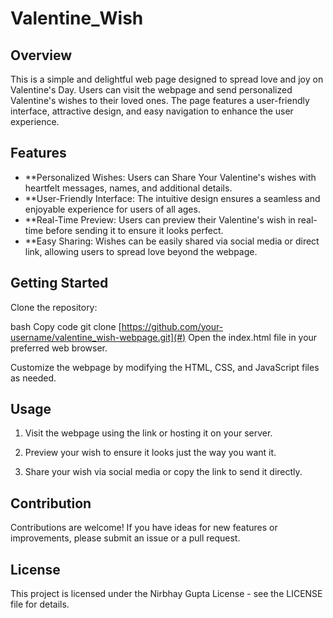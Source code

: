 # Valentine_Wish
## Overview
This is a simple and delightful web page designed to spread love and joy on Valentine's Day. Users can visit the webpage and send personalized Valentine's wishes to their loved ones. The page features a user-friendly interface, attractive design, and easy navigation to enhance the user experience.

## Features
- **Personalized Wishes: Users can Share Your Valentine's wishes with heartfelt messages, names, and additional details.
- **User-Friendly Interface: The intuitive design ensures a seamless and enjoyable experience for users of all ages.
- **Real-Time Preview: Users can preview their Valentine's wish in real-time before sending it to ensure it looks perfect.
- **Easy Sharing: Wishes can be easily shared via social media or direct link, allowing users to spread love beyond the webpage.
## Getting Started
Clone the repository:

bash
Copy code
git clone [https://github.com/your-username/valentine_wish-webpage.git](#)
Open the index.html file in your preferred web browser.

Customize the webpage by modifying the HTML, CSS, and JavaScript files as needed.

## Usage
1. Visit the webpage using the link or hosting it on your server.

2. Preview your wish to ensure it looks just the way you want it.

3. Share your wish via social media or copy the link to send it directly.

## Contribution
Contributions are welcome! If you have ideas for new features or improvements, please submit an issue or a pull request.

## License
This project is licensed under the Nirbhay Gupta License - see the LICENSE file for details.

